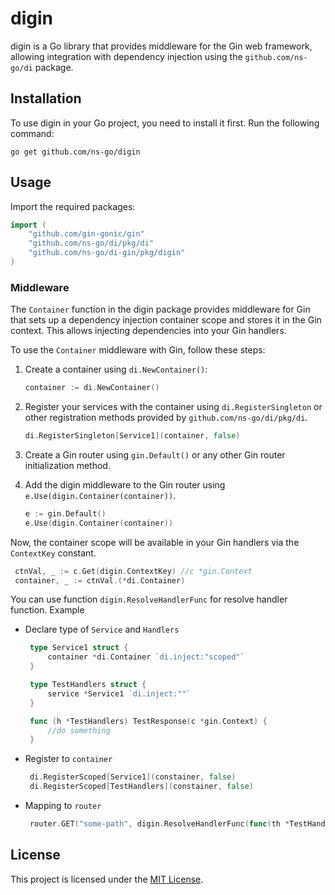 # digin

digin is a Go library that provides middleware for the Gin web framework, allowing integration with dependency injection using the `github.com/ns-go/di` package.

## Installation

To use digin in your Go project, you need to install it first. Run the following command:

```shell
go get github.com/ns-go/digin
```

## Usage

Import the required packages:

```go
import (
	"github.com/gin-gonic/gin"
	"github.com/ns-go/di/pkg/di"
	"github.com/ns-go/di-gin/pkg/digin"
)
```

### Middleware

The `Container` function in the digin package provides middleware for Gin that sets up a dependency injection container scope and stores it in the Gin context. This allows injecting dependencies into your Gin handlers.

To use the `Container` middleware with Gin, follow these steps:

1. Create a container using `di.NewContainer()`:

   ```go
   container := di.NewContainer()
   ```

2. Register your services with the container using `di.RegisterSingleton` or other registration methods provided by `github.com/ns-go/di/pkg/di`.

   ```go
   di.RegisterSingleton[Service1](container, false)
   ```

3. Create a Gin router using `gin.Default()` or any other Gin router initialization method.

4. Add the digin middleware to the Gin router using `e.Use(digin.Container(container))`.

   ```go
   e := gin.Default()
   e.Use(digin.Container(container))
   ```

Now, the container scope will be available in your Gin handlers via the `ContextKey` constant.
   ```go
    ctnVal, _ := c.Get(digin.ContextKey) //c *gin.Context
    container, _ := ctnVal.(*di.Container)
   ```
You can use function `digin.ResolveHandlerFunc` for resolve handler function. Example
- Declare type of `Service` and `Handlers`
   ```go
    type Service1 struct {
	    container *di.Container `di.inject:"scoped"`
    }

    type TestHandlers struct {
	    service *Service1 `di.inject:""`
    }

    func (h *TestHandlers) TestResponse(c *gin.Context) {
        //do something
    }
   ```
- Register to `container`
   ```go
    di.RegisterScoped[Service1](constainer, false)
	di.RegisterScoped[TestHandlers](constainer, false)  
   ```

- Mapping to `router`
   ```go
    router.GET("some-path", digin.ResolveHandlerFunc(func(th *TestHandlers) gin.HandlerFunc { return th.TestResponse }))
   ```

## License

This project is licensed under the [MIT License](LICENSE).